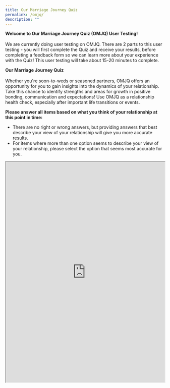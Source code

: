 ```yaml
---
title: Our Marriage Journey Quiz
permalink: /omjq/
description: ""
---
```

**Welcome to Our Marriage Journey Quiz (OMJQ) User Testing!**<br><br>
We are currently doing user testing on OMJQ. There are 2 parts to this user testing - you will first complete the Quiz and receive your results, before completing a feedback form so we can learn more about your experience with the Quiz! This user testing will take about 15-20 minutes to complete.

**Our Marriage Journey Quiz** <br> <br> Whether you're soon-to-weds or seasoned partners, OMJQ offers an opportunity for you to gain insights into the dynamics of your relationship. Take this chance to identify strengths and areas for growth in positive bonding, communication and expectations! Use OMJQ as a relationship health check, especially after important life transitions or events.

**Please answer all items based on what you think of your relationship at this point in time:**

*   There are no right or wrong answers, but providing answers that best describe your view of your relationship will give you more accurate results.
*   For items where more than one option seems to describe your view of your relationship, please select the option that seems most accurate for you.


 <iframe style="width:100%;height:700px" src="https://www.checkfirst.gov.sg/c/c46441b9-3d8f-4bf8-b6c5-12a8f1aac19e"></iframe>

